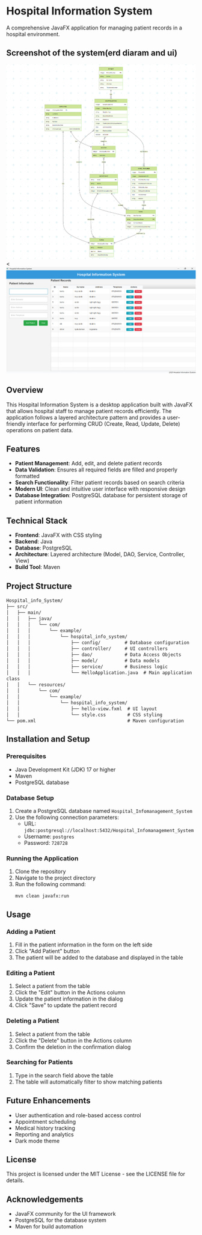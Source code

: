 # Hospital Information System

A comprehensive JavaFX application for managing patient records in a hospital environment.

## Screenshot of the system(erd diaram and ui)
![img_1.png](img_1.png)
<![img.png](img.png)



## Overview

This Hospital Information System is a desktop application built with JavaFX that allows hospital staff to manage patient records efficiently. The application follows a layered architecture pattern and provides a user-friendly interface for performing CRUD (Create, Read, Update, Delete) operations on patient data.

## Features

- **Patient Management**: Add, edit, and delete patient records
- **Data Validation**: Ensures all required fields are filled and properly formatted
- **Search Functionality**: Filter patient records based on search criteria
- **Modern UI**: Clean and intuitive user interface with responsive design
- **Database Integration**: PostgreSQL database for persistent storage of patient information

## Technical Stack

- **Frontend**: JavaFX with CSS styling
- **Backend**: Java
- **Database**: PostgreSQL
- **Architecture**: Layered architecture (Model, DAO, Service, Controller, View)
- **Build Tool**: Maven

## Project Structure

```
Hospital_info_System/
├── src/
│   ├── main/
│   │   ├── java/
│   │   │   └── com/
│   │   │       └── example/
│   │   │           └── hospital_info_system/
│   │   │               ├── config/         # Database configuration
│   │   │               ├── controller/     # UI controllers
│   │   │               ├── dao/            # Data Access Objects
│   │   │               ├── model/          # Data models
│   │   │               ├── service/        # Business logic
│   │   │               └── HelloApplication.java  # Main application class
│   │   └── resources/
│   │       └── com/
│   │           └── example/
│   │               └── hospital_info_system/
│   │                   ├── hello-view.fxml  # UI layout
│   │                   └── style.css        # CSS styling
└── pom.xml                                  # Maven configuration
```

## Installation and Setup

### Prerequisites

- Java Development Kit (JDK) 17 or higher
- Maven
- PostgreSQL database

### Database Setup

1. Create a PostgreSQL database named `Hospital_Infomanagement_System`
2. Use the following connection parameters:
   - URL: `jdbc:postgresql://localhost:5432/Hospital_Infomanagement_System`
   - Username: `postgres`
   - Password: `728728`

### Running the Application

1. Clone the repository
2. Navigate to the project directory
3. Run the following command:
   ```
   mvn clean javafx:run
   ```

## Usage

### Adding a Patient

1. Fill in the patient information in the form on the left side
2. Click "Add Patient" button
3. The patient will be added to the database and displayed in the table

### Editing a Patient

1. Select a patient from the table
2. Click the "Edit" button in the Actions column
3. Update the patient information in the dialog
4. Click "Save" to update the patient record

### Deleting a Patient

1. Select a patient from the table
2. Click the "Delete" button in the Actions column
3. Confirm the deletion in the confirmation dialog

### Searching for Patients

1. Type in the search field above the table
2. The table will automatically filter to show matching patients

## Future Enhancements

- User authentication and role-based access control
- Appointment scheduling
- Medical history tracking
- Reporting and analytics
- Dark mode theme

## License

This project is licensed under the MIT License - see the LICENSE file for details.

## Acknowledgements

- JavaFX community for the UI framework
- PostgreSQL for the database system
- Maven for build automation
